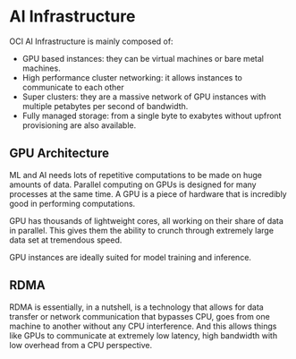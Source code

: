 # AI Infrastructure

OCI AI Infrastructure is mainly composed of:
- GPU based instances: they can be virtual machines or bare metal machines. 
- High performance cluster networking: it allows instances to communicate to each other
- Super clusters: they are a massive network of GPU instances with multiple petabytes per second of bandwidth.
- Fully managed storage: from a single byte to exabytes without upfront provisioning are also available.

## GPU Architecture

ML and AI needs lots of repetitive computations to be made on huge amounts of data. Parallel computing on GPUs is designed for many processes at the same time. A GPU is a piece of hardware that is incredibly good in performing computations.

GPU has thousands of lightweight cores, all working on their share of data in parallel. This gives them the ability to crunch through extremely large data set at tremendous speed.

GPU instances are ideally suited for model training and inference.

## RDMA

RDMA is essentially, in a nutshell, is a technology that allows for data transfer or network communication that bypasses CPU, goes from one machine to another without any CPU interference. And this allows things like GPUs to communicate at extremely low latency, high bandwidth with low overhead from a CPU perspective. 